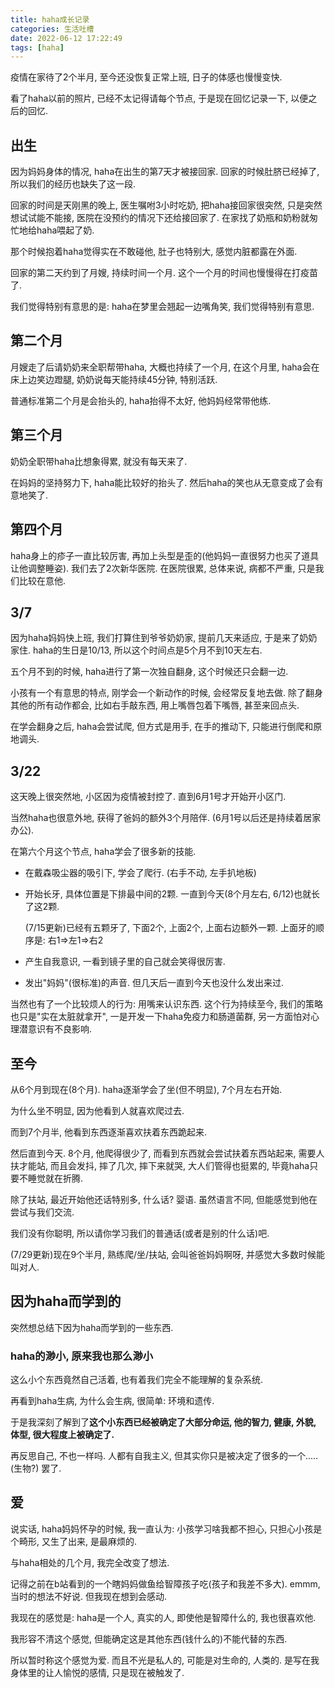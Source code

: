 ```yaml
---
title: haha成长记录
categories: 生活吐槽
date: 2022-06-12 17:22:49
tags: [haha]
---
```

疫情在家待了2个半月, 至今还没恢复正常上班, 日子的体感也慢慢变快.

看了haha以前的照片, 已经不太记得请每个节点, 于是现在回忆记录一下, 以便之后的回忆.

<!--more-->

## 出生

因为妈妈身体的情况, haha在出生的第7天才被接回家. 回家的时候肚脐已经掉了, 所以我们的经历也缺失了这一段.

回家的时间是天刚黑的晚上, 医生嘱咐3小时吃奶, 把haha接回家很突然, 只是突然想试试能不能接, 医院在没预约的情况下还给接回家了. 在家找了奶瓶和奶粉就匆忙地给haha喂起了奶.

那个时候抱着haha觉得实在不敢碰他, 肚子也特别大, 感觉内脏都露在外面.

回家的第二天约到了月嫂, 持续时间一个月. 这个一个月的时间也慢慢得在打疫苗了.

我们觉得特别有意思的是: haha在梦里会翘起一边嘴角笑, 我们觉得特别有意思.

## 第二个月

月嫂走了后请奶奶来全职帮带haha, 大概也持续了一个月, 在这个月里, haha会在床上边笑边蹬腿, 奶奶说每天能持续45分钟, 特别活跃.

普通标准第二个月是会抬头的, haha抬得不太好, 他妈妈经常带他练.

## 第三个月

奶奶全职带haha比想象得累, 就没有每天来了.

在妈妈的坚持努力下, haha能比较好的抬头了. 然后haha的笑也从无意变成了会有意地笑了.

## 第四个月

haha身上的疹子一直比较厉害, 再加上头型是歪的(他妈妈一直很努力也买了道具让他调整睡姿). 我们去了2次新华医院. 在医院很累, 总体来说, 病都不严重, 只是我们比较在意他.

## 3/7

因为haha妈妈快上班, 我们打算住到爷爷奶奶家, 提前几天来适应, 于是来了奶奶家住. haha的生日是10/13, 所以这个时间点是5个月不到10天左右.

五个月不到的时候, haha进行了第一次独自翻身, 这个时候还只会翻一边.

小孩有一个有意思的特点, 刚学会一个新动作的时候, 会经常反复地去做. 除了翻身其他的所有动作都会, 比如右手敲东西, 用上嘴唇包着下嘴唇, 甚至来回点头.

在学会翻身之后, haha会尝试爬, 但方式是用手, 在手的推动下, 只能进行倒爬和原地调头.

## 3/22

这天晚上很突然地, 小区因为疫情被封控了. 直到6月1号才开始开小区门.

当然haha也很意外地, 获得了爸妈的额外3个月陪伴. (6月1号以后还是持续着居家办公).

在第六个月这个节点, haha学会了很多新的技能.

+ 在戴森吸尘器的吸引下, 学会了爬行. (右手不动, 左手扒地板)

+ 开始长牙, 具体位置是下排最中间的2颗. 一直到今天(8个月左右, 6/12)也就长了这2颗. 

  (7/15更新)已经有五颗牙了, 下面2个, 上面2个, 上面右边额外一颗. 上面牙的顺序是: 右1=>左1=>右2

+ 产生自我意识, 一看到镜子里的自己就会笑得很厉害.

+ 发出"妈妈"(很标准)的声音. 但几天后一直到今天也没什么发出来过.

当然也有了一个比较烦人的行为: 用嘴来认识东西. 这个行为持续至今, 我们的策略也只是"实在太脏就拿开", 一是开发一下haha免疫力和肠道菌群, 另一方面怕对心理潜意识有不良影响.

## 至今

从6个月到现在(8个月). haha逐渐学会了坐(但不明显), 7个月左右开始.

为什么坐不明显, 因为他看到人就喜欢爬过去.

而到7个月半, 他看到东西逐渐喜欢扶着东西跪起来.

然后直到今天. 8个月, 他爬得很少了, 而看到东西就会尝试扶着东西站起来, 需要人扶才能站, 而且会发抖, 摔了几次, 摔下来就哭, 大人们管得也挺累的, 毕竟haha只要不睡觉就在折腾.

除了扶站, 最近开始他还话特别多, 什么话? 婴语. 虽然语言不同, 但能感觉到他在尝试与我们交流.

我们没有你聪明, 所以请你学习我们的普通话(或者是别的什么话)吧. 

(7/29更新)现在9个半月, 熟练爬/坐/扶站, 会叫爸爸妈妈啊呀, 并感觉大多数时候能叫对人.

## 因为haha而学到的

突然想总结下因为haha而学到的一些东西.

### haha的渺小, 原来我也那么渺小

这么小个东西竟然自己活着, 也有着我们完全不能理解的复杂系统.

再看到haha生病, 为什么会生病, 很简单: 环境和遗传.

于是我深刻了解到了**这个小东西已经被确定了大部分命运, 他的智力, 健康, 外貌, 体型, 很大程度上被确定了.**

再反思自己, 不也一样吗. 人都有自我主义, 但其实你只是被决定了很多的一个.....(生物?) 罢了.

## 爱

说实话, haha妈妈怀孕的时候, 我一直认为: 小孩学习啥我都不担心, 只担心小孩是个畸形, 又生了出来, 是最麻烦的.

与haha相处的几个月, 我完全改变了想法.

记得之前在b站看到的一个瞎妈妈做鱼给智障孩子吃(孩子和我差不多大). emmm, 当时的想法不好说. 但我现在想到会感动.

我现在的感觉是: haha是一个人, 真实的人, 即使他是智障什么的, 我也很喜欢他.

我形容不清这个感觉, 但能确定这是其他东西(钱什么的)不能代替的东西.

所以暂时称这个感觉为爱. 而且不光是私人的, 可能是对生命的, 人类的. 是写在我身体里的让人愉悦的感情, 只是现在被触发了.
